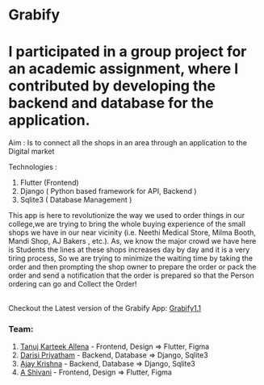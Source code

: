 # Grabify
# I participated in a group project for an academic assignment, where I contributed by developing the backend and database for the application.

Aim : Is to connect all the shops in an area through an application to the Digital market <br>

Technologies : <br>
1. Flutter (Frontend) <br>
2. Django ( Python based framework for API, Backend ) <br>
3. Sqlite3 ( Database Management ) <br>

This app is here to revolutionize the way we used to order things in our college,we are trying to bring the whole buying experience of the small shops we have in our near vicinity (i.e. Neethi Medical Store, Milma Booth, Mandi Shop, AJ Bakers , etc.). As, we know the major crowd we have here is Students the lines at these shops increases day by day and it is a very tiring process, So we are trying to minimize the waiting time by taking the order and then prompting the shop owner to prepare the order or pack the order and send a notification that the order is prepared so that the Person ordering can go and Collect the Order!<br><br>

Checkout the Latest version of the Grabify App: [Grabify1.1](https://github.com/DPRIYATHAM/Grabify/tree/Grabify1.1)

### Team:
1. [Tanuj Karteek Allena](https://github.com/Tanujkarteek) - Frontend, Design => Flutter, Figma
2. [Darisi Priyatham](https://github.com/DPRIYATHAM) - Backend, Database => Django, Sqlite3
3. [Ajay Krishna](https://github.com/ARTEMIS-AK) - Backend, Database => Django, Sqlite3
4. [A Shivani](https://github.com/Shivani505001) - Frontend, Design => Flutter, Figma
